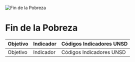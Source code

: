 ![Fin de la Pobreza](https://www.undp.org/content/dam/undp/sdg/tiles/sdg-es-01.png "Fin de la Pobreza")
# Fin de la Pobreza

|Objetivo|Indicador|Códigos Indicadores UNSD|
| ----- | ----- | ----- |
|Objetivo|Indicador|Códigos Indicadores UNSD|

